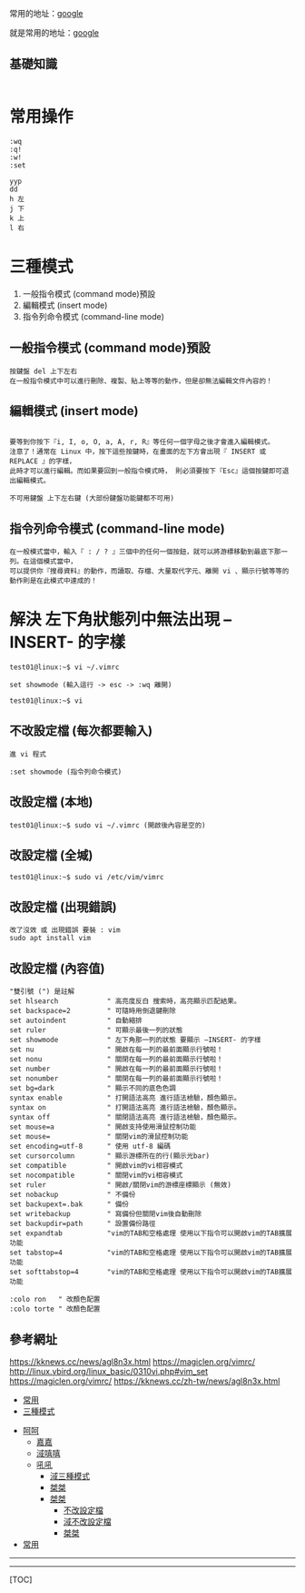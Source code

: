 常用的地址：[google](www.google.com "你就知道" )

就是常用的地址：[google][1]

[1]:www.google.com "你就知道" 

## 基礎知識

```
```

# 常用操作
```
:wq
:q!
:w!
:set

yyp
dd
h 左
j 下
k 上
l 右
```

# 三種模式
1. 一般指令模式 (command mode)預設
2. 編輯模式 (insert mode)
3. 指令列命令模式 (command-line mode)



## 一般指令模式 (command mode)預設
```
按鍵盤 del 上下左右
在一般指令模式中可以進行刪除、複製、貼上等等的動作，但是卻無法編輯文件內容的！ 
```

## 編輯模式 (insert mode)
```

要等到你按下『i, I, o, O, a, A, r, R』等任何一個字母之後才會進入編輯模式。
注意了！通常在 Linux 中，按下這些按鍵時，在畫面的左下方會出現『 INSERT 或 REPLACE 』的字樣，
此時才可以進行編輯。而如果要回到一般指令模式時， 則必須要按下『Esc』這個按鍵即可退出編輯模式。

不可用鍵盤 上下左右鍵 (大部份鍵盤功能鍵都不可用)
```

## 指令列命令模式 (command-line mode)
```
在一般模式當中，輸入『 : / ? 』三個中的任何一個按鈕，就可以將游標移動到最底下那一列。在這個模式當中， 
可以提供你『搜尋資料』的動作，而讀取、存檔、大量取代字元、離開 vi 、顯示行號等等的動作則是在此模式中達成的！
```




# 解決 左下角狀態列中無法出現 –INSERT- 的字樣
```
test01@linux:~$ vi ~/.vimrc

set showmode (輸入這行 -> esc -> :wq 離開)

test01@linux:~$ vi
```
## 不改設定檔 (每次都要輸入)
```
進 vi 程式

:set showmode (指令列命令模式)
```

## 改設定檔 (本地)
```
test01@linux:~$ sudo vi ~/.vimrc (開啟後內容是空的)
```

## 改設定檔 (全堿)
```
test01@linux:~$ sudo vi /etc/vim/vimrc 
```

## 改設定檔 (出現錯誤)
```
改了沒效 或 出現錯誤 要裝 : vim
sudo apt install vim
```

## 改設定檔 (內容值)
```
"雙引號 (") 是註解
set hlsearch            " 高亮度反白 搜索時，高亮顯示匹配結果。
set backspace=2         " 可隨時用倒退鍵刪除
set autoindent          " 自動縮排
set ruler               " 可顯示最後一列的狀態
set showmode            " 左下角那一列的狀態 要顯示 –INSERT- 的字樣
set nu                  " 開啟在每一列的最前面顯示行號啦！
set nonu                " 關閉在每一列的最前面顯示行號啦！
set number              " 開啟在每一列的最前面顯示行號啦！
set nonumber            " 關閉在每一列的最前面顯示行號啦！
set bg=dark             " 顯示不同的底色色調
syntax enable           " 打開語法高亮 進行語法檢驗，顏色顯示。
syntax on               " 打開語法高亮 進行語法檢驗，顏色顯示。
syntax off              " 關閉語法高亮 進行語法檢驗，顏色顯示。
set mouse=a             " 開啟支持使用滑鼠控制功能
set mouse=              " 關閉vim的滑鼠控制功能
set encoding=utf-8      " 使用 utf-8 編碼
set cursorcolumn        " 顯示游標所在的行(顯示光bar)
set compatible          " 開啟vim的vi相容模式
set nocompatible        " 關閉vim的vi相容模式
set ruler               " 開啟/關閉vim的游標座標顯示 (無效)
set nobackup            " 不備份
set backupext=.bak      " 備份
set writebackup         " 寫備份但關閉vim後自動刪除
set backupdir=path      " 設置備份路徑
set expandtab           "vim的TAB和空格處理 使用以下指令可以開啟vim的TAB擴展功能
set tabstop=4           "vim的TAB和空格處理 使用以下指令可以開啟vim的TAB擴展功能
set softtabstop=4       "vim的TAB和空格處理 使用以下指令可以開啟vim的TAB擴展功能

:colo ron   " 改顏色配置
:colo torte " 改顏色配置

```


## 參考網址
https://kknews.cc/news/agl8n3x.html
https://magiclen.org/vimrc/
http://linux.vbird.org/linux_basic/0310vi.php#vim_set
https://magiclen.org/vimrc/
https://kknews.cc/zh-tw/news/agl8n3x.html

* [常用](#常用)
* [三種模式](#三種模式)

+ [呵呵](#三種模式)
    + [嘉嘉](#三種模式)
    * [淢嘻嘻](#常用)
    - [吼吼](#三種模式)
        - [淢三種模式](#三種模式)
        + [桀桀](#三種模式)
        * [桀桀](#三種模式)
            * [不改設定檔](#三種模式)
            - [淢不改設定檔](#三種模式)
            + [桀桀](#三種模式)
+ [常用](#常用)


---


***


[TOC]
